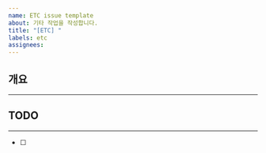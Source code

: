 ```yaml
---
name: ETC issue template
about: 기타 작업을 작성합니다.
title: "[ETC] "
labels: etc
assignees:
---
```


## 개요

---

## TODO

---

- [ ]
